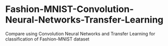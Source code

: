 # Fashion-MNIST-Convolution-Neural-Networks-Transfer-Learning
Compare using Convolution Neural Networks and Transfer Learning for classification of Fashion-MNIST dataset 
